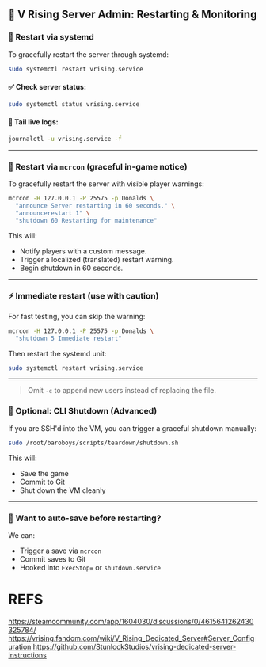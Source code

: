 ## 🧰 V Rising Server Admin: Restarting & Monitoring

### 🔁 Restart via systemd

To gracefully restart the server through systemd:

```bash
sudo systemctl restart vrising.service
```

#### ✅ Check server status:

```bash
sudo systemctl status vrising.service
```

#### 📜 Tail live logs:

```bash
journalctl -u vrising.service -f
```

---

### 📣 Restart via `mcrcon` (graceful in-game notice)

To gracefully restart the server with visible player warnings:

```bash
mcrcon -H 127.0.0.1 -P 25575 -p Donalds \
  "announce Server restarting in 60 seconds." \
  "announcerestart 1" \
  "shutdown 60 Restarting for maintenance"
```

This will:

* Notify players with a custom message.
* Trigger a localized (translated) restart warning.
* Begin shutdown in 60 seconds.

---

### ⚡️ Immediate restart (use with caution)

For fast testing, you can skip the warning:

```bash
mcrcon -H 127.0.0.1 -P 25575 -p Donalds \
  "shutdown 5 Immediate restart"
```

Then restart the systemd unit:

```bash
sudo systemctl restart vrising.service
```

---

> Omit `-c` to append new users instead of replacing the file.

### 🧰 Optional: CLI Shutdown (Advanced)

If you are SSH'd into the VM, you can trigger a graceful shutdown manually:

```bash
sudo /root/baroboys/scripts/teardown/shutdown.sh
```

This will:

* Save the game
* Commit to Git
* Shut down the VM cleanly

---

### 💾 Want to auto-save before restarting?

We can:

* Trigger a save via `mcrcon`
* Commit saves to Git
* Hooked into `ExecStop=` or `shutdown.service`


# REFS

https://steamcommunity.com/app/1604030/discussions/0/4615641262430325784/
https://vrising.fandom.com/wiki/V_Rising_Dedicated_Server#Server_Configuration
https://github.com/StunlockStudios/vrising-dedicated-server-instructions
